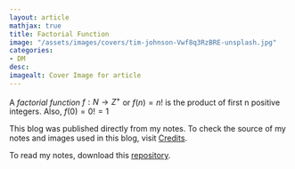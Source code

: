 ```yaml
---
layout: article
mathjax: true
title: Factorial Function
image: "/assets/images/covers/tim-johnson-Vwf8q3RzBRE-unsplash.jpg"
categories:
- DM
desc:   
imagealt: Cover Image for article
---
```


A *factorial function* $f:N \to Z^{+}$ or $f(n) = n!$ is the product of first n positive integers. Also, $f(0) = 0! = 1$

























































































































































































































































































































































































































This blog was published directly from my notes.
To check the source of my notes and images used in this blog, visit <a href="/credits.html" target="_blank">Credits</a>.

To read my notes, download this <a href="https://github.com/bovem/CS" target="blank">repository</a>.